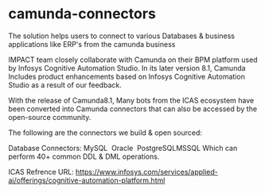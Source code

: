 # camunda-connectors
The solution helps users to connect to various Databases &amp; business applications like ERP's from the camunda business

IMPACT team closely collaborate with Camunda on their BPM platform used by Infosys Cognitive Automation Studio. In its later version 8.1, Camunda Includes product enhancements based on Infosys Cognitive Automation Studio as a result of our feedback.  

With the release of Camunda8.1, Many bots from the ICAS ecosystem have been converted into Camunda connectors that can also be accessed by the open-source community. 

The following are the connectors we build & open sourced: 

Database Connectors:
MySQL 
Oracle 
PostgreSQLMSSQL Which can perform 40+ common DDL & DML operations.


ICAS Refrence URL: https://www.infosys.com/services/applied-ai/offerings/cognitive-automation-platform.html

